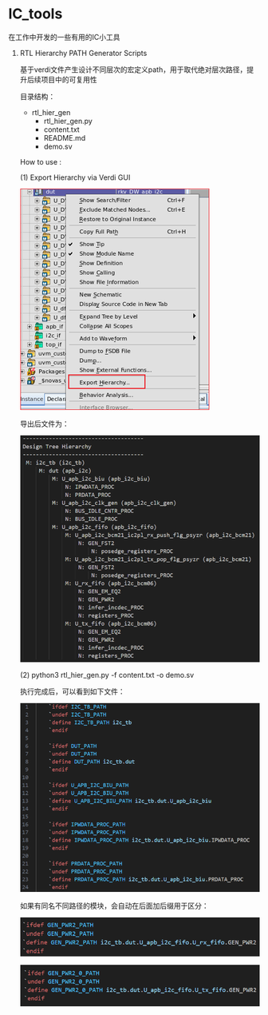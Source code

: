 # IC_tools

在工作中开发的一些有用的IC小工具

1. RTL Hierarchy PATH Generator Scripts

   基于verdi文件产生设计不同层次的宏定义path，用于取代绝对层次路径，提升后续项目中的可复用性

   目录结构：
   - rtl_hier_gen
     - rtl_hier_gen.py
     - content.txt
     - README.md
     - demo.sv

   How to use :
   
   (1) Export Hierarchy via Verdi GUI
   
   ![image-20241211005723000](.assets/Figure_001)
   
   导出后文件为：
   
   ![image-20241211010326953](.assets/Figure_002)
   
   (2) python3 rtl_hier_gen.py -f content.txt -o demo.sv
   
   执行完成后，可以看到如下文件：
   
   ![image-20241211011017033](.assets/Figure_003)
   
   如果有同名不同路径的模块，会自动在后面加后缀用于区分：
   
   ![image-20241211011517988](./assets/image-20241211011517988.png)
   
   ![image-20241211011547438](./assets/image-20241211011547438.png)


